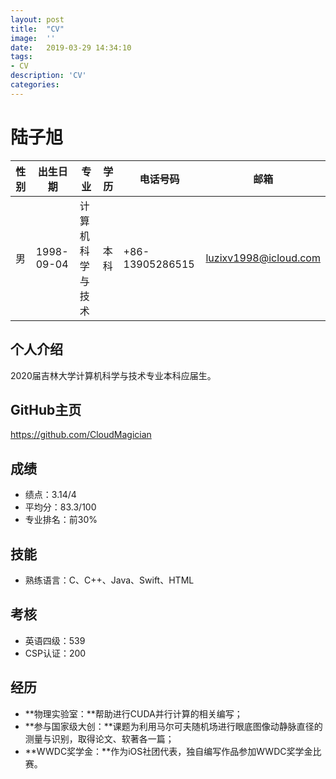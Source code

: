 ```yaml
---
layout:	post
title:	"CV"
image:	''
date:	2019-03-29 14:34:10
tags:	
- CV
description: 'CV'
categories:
---
```


# 陆子旭

| 性别 | 出生日期   | 专业             | 学历 | 电话号码        | 邮箱                  |
| ---- | ---------- | ---------------- | ---- | --------------- | --------------------- |
| 男   | 1998-09-04 | 计算机科学与技术 | 本科 | +86-13905286515 | luzixv1998@icloud.com |

## 个人介绍

2020届吉林大学计算机科学与技术专业本科应届生。

## GitHub主页

https://github.com/CloudMagician

## 成绩

* 绩点：3.14/4
* 平均分：83.3/100
* 专业排名：前30%

## 技能

* 熟练语言：C、C++、Java、Swift、HTML

## 考核

* 英语四级：539
* CSP认证：200

## 经历

* **物理实验室：**帮助进行CUDA并行计算的相关编写；
* **参与国家级大创：**课题为利用马尔可夫随机场进行眼底图像动静脉直径的测量与识别，取得论文、软著各一篇；
* **WWDC奖学金：**作为iOS社团代表，独自编写作品参加WWDC奖学金比赛。